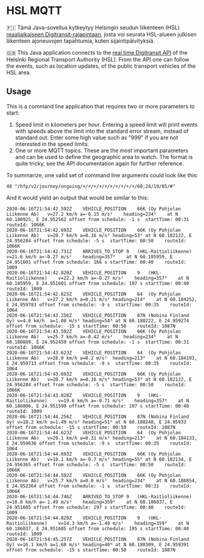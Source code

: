 # HSL MQTT

🇫🇮 Tämä Java-sovellus kytkeytyy Helsingin seudun liikenteen (HSL) [reaaliaikaiseen Digitransit-rajapintaan](https://digitransit.fi/en/developers/apis/4-realtime-api/vehicle-positions/), 
josta voi seurata HSL-alueen julkisen liikenteen ajoneuvojen tapahtumia, kuten sijaintipäivityksiä.

🇬🇧 This Java application connects to the [real time Digitransit API](https://digitransit.fi/en/developers/apis/4-realtime-api/vehicle-positions/) 
of the Helsinki Regional Transport Authority (HSL). From the API one can follow the events, such 
as location updates, of the public transport vehicles of the HSL area.

## Usage

This is a command line application that requires two or more parameters to start:

1. Speed limit in kilometers per hour. Entering a speed limit will print events with speeds
   above the limit into the standard error stream, instead of standard out. Enter some high
   value such as "999" if you are not interested in the speed limits.
2. One or more MQTT topics. These are the most important parameters and can be used to define
   the geographic area to watch. The format is quite tricky, see the API documentation again
   for further reference.
   
To summarize, one valid set of command line arguments could look like this:

    40 "/hfp/v2/journey/ongoing/+/+/+/+/+/+/+/+/+/+/60;24/19/85/#"
    
And it would yield an output that would be similar to this:

```
2020-06-16T21:54:42.592Z	VEHICLE_POSITION	66K	(Oy Pohjolan Liikenne Ab)	v=27.2 km/h	a=-0.15 m/s²	heading=234⁰	at N 60.180925, E 24.952562	offset from schedule: -1 s	startTime: 00:31	routeId: 1066K
2020-06-16T21:54:42.693Z	VEHICLE_POSITION	66K	(Oy Pohjolan Liikenne Ab)	v=20.7 km/h	a=0.16 m/s²	heading=53⁰	at N 60.182122, E 24.956284	offset from schedule: -5 s	startTime: 00:50	routeId: 1066K
2020-06-16T21:54:42.731Z	ARRIVES_TO_STOP	9	(HKL-Raitioliikenne)	v=21.6 km/h	a=-0.27 m/s²	heading=357⁰	at N 60.185959, E 24.951601	offset from schedule: 166 s	startTime: 00:40	routeId: 1009
2020-06-16T21:54:42.820Z	VEHICLE_POSITION	9	(HKL-Raitioliikenne)	v=22.2 km/h	a=-0.27 m/s²	heading=357⁰	at N 60.185959, E 24.951601	offset from schedule: 197 s	startTime: 00:40	routeId: 1009
2020-06-16T21:54:42.623Z	VEHICLE_POSITION	64	(Oy Pohjolan Liikenne Ab)	v=27.2 km/h	a=0.21 m/s²	heading=214⁰	at N 60.184252, E 24.959783	offset from schedule: -9 s	startTime: 00:35	routeId: 1064
2020-06-16T21:54:43.256Z	VEHICLE_POSITION	87N	(Nobina Finland Oy)	v=4.8 km/h	a=1.08 m/s²	heading=54⁰	at N 60.180222, E 24.959274	offset from schedule: -15 s	startTime: 00:50	routeId: 1087N
2020-06-16T21:54:43.592Z	VEHICLE_POSITION	66K	(Oy Pohjolan Liikenne Ab)	v=25.7 km/h	a=-0.42 m/s²	heading=234⁰	at N 60.180889, E 24.952459	offset from schedule: -1 s	startTime: 00:31	routeId: 1066K
2020-06-16T21:54:43.623Z	VEHICLE_POSITION	64	(Oy Pohjolan Liikenne Ab)	v=28.0 km/h	a=0.2 m/s²	heading=213⁰	at N 60.184193, E 24.959713	offset from schedule: -9 s	startTime: 00:35	routeId: 1064
2020-06-16T21:54:43.693Z	VEHICLE_POSITION	66K	(Oy Pohjolan Liikenne Ab)	v=20.7 km/h	a=0.16 m/s²	heading=53⁰	at N 60.182122, E 24.956284	offset from schedule: -5 s	startTime: 00:50	routeId: 1066K
2020-06-16T21:54:43.820Z	VEHICLE_POSITION	9	(HKL-Raitioliikenne)	v=19.6 km/h	a=-0.71 m/s²	heading=357⁰	at N 60.186006, E 24.951599	offset from schedule: 197 s	startTime: 00:40	routeId: 1009
2020-06-16T21:54:44.256Z	VEHICLE_POSITION	87N	(Nobina Finland Oy)	v=10.2 km/h	a=1.49 m/s²	heading=51⁰	at N 60.180248, E 24.95933	offset from schedule: -15 s	startTime: 00:50	routeId: 1087N
2020-06-16T21:54:44.623Z	VEHICLE_POSITION	64	(Oy Pohjolan Liikenne Ab)	v=29.1 km/h	a=0.31 m/s²	heading=213⁰	at N 60.184133, E 24.959636	offset from schedule: -9 s	startTime: 00:35	routeId: 1064
2020-06-16T21:54:44.693Z	VEHICLE_POSITION	66K	(Oy Pohjolan Liikenne Ab)	v=18.1 km/h	a=-0.7 m/s²	heading=55⁰	at N 60.182134, E 24.956365	offset from schedule: -5 s	startTime: 00:50	routeId: 1066K
2020-06-16T21:54:44.592Z	VEHICLE_POSITION	66K	(Oy Pohjolan Liikenne Ab)	v=25.7 km/h	a=0.0 m/s²	heading=234⁰	at N 60.180854, E 24.952364	offset from schedule: -1 s	startTime: 00:31	routeId: 1066K
2020-06-16T21:54:44.746Z	ARRIVED_TO_STOP	9	(HKL-Raitioliikenne)	v=10.8 km/h	a=-1.49 m/s²	heading=359⁰	at N 60.186037, E 24.951605	offset from schedule: 197 s	startTime: 00:40	routeId: 1009
2020-06-16T21:54:44.820Z	VEHICLE_POSITION	9	(HKL-Raitioliikenne)	v=14.3 km/h	a=-1.49 m/s²	heading=359⁰	at N 60.186037, E 24.951605	offset from schedule: 195 s	startTime: 00:40	routeId: 1009
2020-06-16T21:54:45.257Z	VEHICLE_POSITION	87N	(Nobina Finland Oy)	v=16.1 km/h	a=1.68 m/s²	heading=40⁰	at N 60.180309, E 24.959391	offset from schedule: -15 s	startTime: 00:50	routeId: 1087N
```
